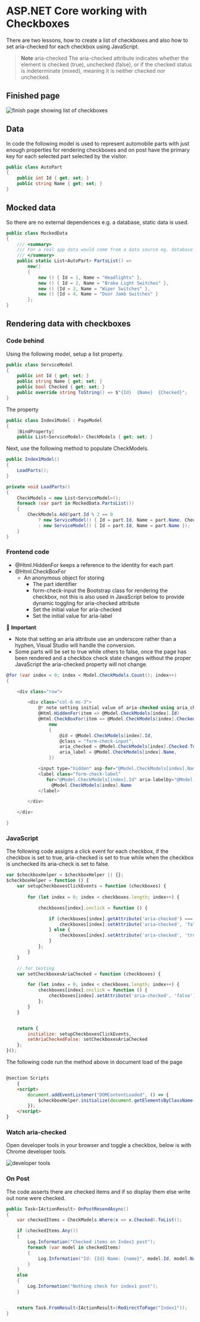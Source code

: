 # ASP.NET Core working with Checkboxes

There are two lessons, how to create a list of checkboxes and also how to set aria-checked for each checkbox using JavaScript.

> **Note**
> aria-checked The aria-checked attribute indicates whether the element is checked (true), unchecked (false), or if the checked status is indeterminate (mixed), meaning it is neither checked nor unchecked.

## Finished page

![finish page showing list of checkboxes](assets/figure1.png)

## Data

In code the following model is used to represent automobile parts with just enough properties for rendering checkboxes and on post have the primary key for each selected part selected by the visitor.

```csharp
public class AutoPart
{
    public int Id { get; set; }
    public string Name { get; set; }
}
```

## Mocked data

So there are no external dependences e.g. a database, static data is used.

```csharp
public class MockedData
{
    /// <summary>
    /// For a real app data would come from a data source eg. database
    /// </summary>
    public static List<AutoPart> PartsList() =>
        new()
        {
            new () { Id = 1, Name = "Headlights" },
            new () { Id = 2, Name = "Brake Light Switches" },
            new () {Id = 3, Name = "Wiper Switches" },
            new () {Id = 4, Name = "Door Jamb Switches" }
        };
}
```

## Rendering data with checkboxes

### Code behind

Using the following model, setup a list property.

```csharp
public class ServiceModel
{
    public int Id { get; set; }
    public string Name { get; set; }
    public bool Checked { get; set; }
    public override string ToString() => $"{Id}  {Name}  {Checked}";
}
```

The property

```csharp
public class Index1Model : PageModel
{
    [BindProperty]
    public List<ServiceModel> CheckModels { get; set; }
```

Next, use the following method to populate CheckModels.

```csharp
public Index1Model()
{
    LoadParts();
}

private void LoadParts()
{
    CheckModels = new List<ServiceModel>();
    foreach (var part in MockedData.PartsList())
    {
        CheckModels.Add(part.Id % 2 == 0
            ? new ServiceModel() { Id = part.Id, Name = part.Name, Checked = true }
            : new ServiceModel() { Id = part.Id, Name = part.Name });
    }
}
```

### Frontend code

- @Html.HiddenFor keeps a reference to the identity for each part
- @Html.CheckBoxFor
    - An anonymous object for storing
        - The part identifier
        - form-check-input the Bootstrap class for rendering the checkbox, not this is also used in JavaScript below to provide dynamic toggling for aria-checked attribute
        - Set the initial value for aria-checked
        - Set the initial value for aria-label

:stop_sign: **Important** 

- Note that setting an aria attribute use an underscore rather than a hyphen, Visual Studio will handle the conversion.
- Some parts will be set to true while others to false, once the page has been rendered and a checkbox check state changes without the proper JavaScript the aria-checked property will not change.

```csharp
@for (var index = 0; index < Model.CheckModels.Count(); index++)
{

    <div class="row">

        <div class="col-6 ms-3">
            @* note setting initial value of aria-checked using aria_checked*@
            @Html.HiddenFor(item => @Model.CheckModels[index].Id)
            @Html.CheckBoxFor(item => @Model.CheckModels[index].Checked,
                new
                {
                    @id = @Model.CheckModels[index].Id,
                    @class = "form-check-input",
                    aria_checked = @Model.CheckModels[index].Checked.ToString().ToLower(),
                    aria_label = @Model.CheckModels[index].Name,
                })

            <input type="hidden" asp-for="@Model.CheckModels[index].Name"/>
            <label class="form-check-label"
               for="@Model.CheckModels[index].Id" aria-labelby="@Model.CheckModels[index].Id">
                 @Model.CheckModels[index].Name
            </label>

        </div>

    </div>

}
```

### JavaScript

The following code assigns a click event for each checkbox, if the checkbox is set to true, aria-checked is set to true while when the checkbox is unchecked its aria-check is set to false.

```javascript
var $checkboxHelper = $checkboxHelper || {};
$checkboxHelper = function () {
    var setupCheckboxesClickEvents = function (checkboxes) {
        
        for (let index = 0; index < checkboxes.length; index++) {

            checkboxes[index].onclick = function () {

                if (checkboxes[index].getAttribute('aria-checked') === 'true') {
                    checkboxes[index].setAttribute('aria-checked', 'false');
                } else {
                    checkboxes[index].setAttribute('aria-checked', 'true');
                }
            };
        }
    }

    // for testing 
    var setCheckboxesAriaChecked = function (checkboxes) {

        for (let index = 0; index < checkboxes.length; index++) {
            checkboxes[index].onclick = function () {
                checkboxes[index].setAttribute('aria-checked', 'false');
            };
        }
    }


    return {
        initialize: setupCheckboxesClickEvents,
        setAriaCheckedFalse: setCheckboxesAriaChecked
    };
}();
```

The following code run the method above in document load of the page

```html

@section Scripts
    {
    <script>
        document.addEventListener("DOMContentLoaded", () => {
            $checkboxHelper.initialize(document.getElementsByClassName("form-check-input"));
        });
    </script>
}
```

### Watch aria-checked

Open developer tools in your browser and toggle a checkbox, below is with Chrome developer tools.

![developer tools](assets/figure2.png)

### On Post

The code asserts there are checked items and if so display them else write out none were checked.


```csharp
public Task<IActionResult> OnPostResendAsync()
{
    var checkedItems = CheckModels.Where(x => x.Checked).ToList();

    if (checkedItems.Any())
    {
        Log.Information("Checked items on Index1 post");
        foreach (var model in checkedItems)
        {
            Log.Information("Id: {Id} Name: {name}", model.Id, model.Name);
        }
    }
    else
    {
        Log.Information("Nothing check for index1 post");
    }


    return Task.FromResult<IActionResult>(RedirectToPage("Index1"));
}
```
